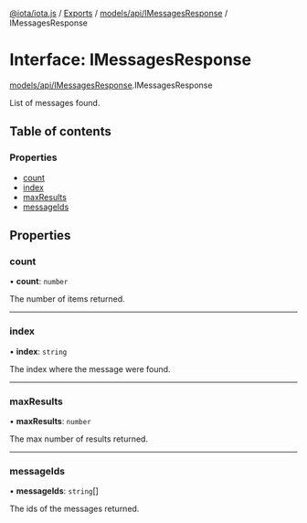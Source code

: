 [@iota/iota.js](../README.md) / [Exports](../modules.md) / [models/api/IMessagesResponse](../modules/models_api_imessagesresponse.md) / IMessagesResponse

# Interface: IMessagesResponse

[models/api/IMessagesResponse](../modules/models_api_imessagesresponse.md).IMessagesResponse

List of messages found.

## Table of contents

### Properties

- [count](models_api_imessagesresponse.imessagesresponse.md#count)
- [index](models_api_imessagesresponse.imessagesresponse.md#index)
- [maxResults](models_api_imessagesresponse.imessagesresponse.md#maxresults)
- [messageIds](models_api_imessagesresponse.imessagesresponse.md#messageids)

## Properties

### count

• **count**: `number`

The number of items returned.

___

### index

• **index**: `string`

The index where the message were found.

___

### maxResults

• **maxResults**: `number`

The max number of results returned.

___

### messageIds

• **messageIds**: `string`[]

The ids of the messages returned.
